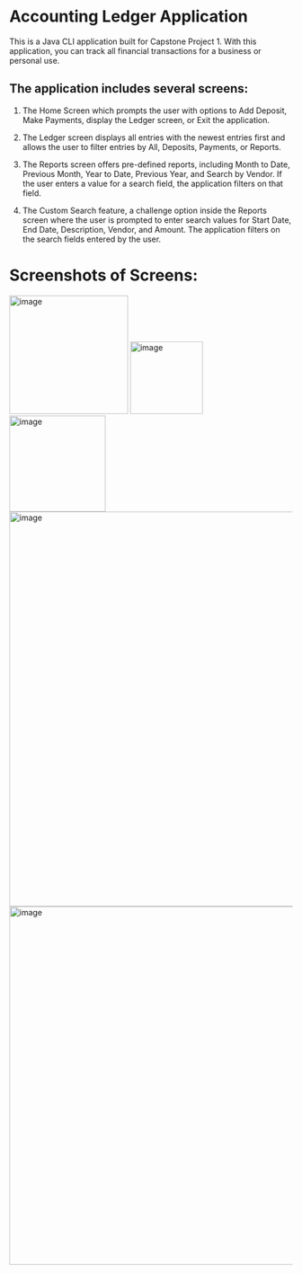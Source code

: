 # Accounting Ledger Application

This is a Java CLI application built for Capstone Project 1.
With this application, you can track all financial transactions for a business or personal use.


## The application includes several screens:
1) The Home Screen which prompts the user with options to Add Deposit, Make Payments, display the Ledger screen, or Exit the application.

2) The Ledger screen displays all entries with the newest entries first and allows the user to filter entries by All, Deposits, Payments, or Reports.

3) The Reports screen offers pre-defined reports, including Month to Date, Previous Month, Year to Date, Previous Year, and Search by Vendor. If the user enters a value for a search field, the application filters on that field.

4) The Custom Search feature, a challenge option inside the Reports screen where the user is prompted to enter search values for Start Date, End Date, Description, Vendor, and Amount. The application filters on the search fields entered by the user.


# Screenshots of Screens:

<img width="211" alt="image" src="https://user-images.githubusercontent.com/58373811/236402586-ebca72c1-9e9c-4ed4-a5da-ef29b1c1b70c.png">

<img width="129" alt="image" src="https://user-images.githubusercontent.com/58373811/236402734-8c5ddf13-b68b-4c8d-8608-514409f0f837.png">

<img width="171" alt="image" src="https://user-images.githubusercontent.com/58373811/236402784-ecb46ce0-ce16-4678-9010-132a9d372abe.png">

<img width="703" alt="image" src="https://user-images.githubusercontent.com/58373811/236402970-1c074ff5-ffc4-467b-89ed-25e1eaa64e4b.png">

<img width="638" alt="image" src="https://user-images.githubusercontent.com/58373811/236403844-fadf3384-b05d-4578-afe3-a9ac3581622e.png">
